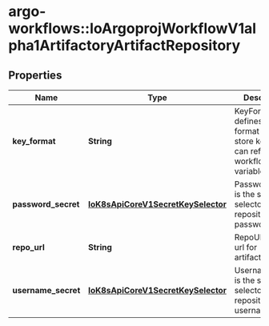 # argo-workflows::IoArgoprojWorkflowV1alpha1ArtifactoryArtifactRepository

## Properties
Name | Type | Description | Notes
------------ | ------------- | ------------- | -------------
**key_format** | **String** | KeyFormat defines the format of how to store keys and can reference workflow variables. | [optional] 
**password_secret** | [**IoK8sApiCoreV1SecretKeySelector**](IoK8sApiCoreV1SecretKeySelector.md) | PasswordSecret is the secret selector to the repository password | [optional] 
**repo_url** | **String** | RepoURL is the url for artifactory repo. | [optional] 
**username_secret** | [**IoK8sApiCoreV1SecretKeySelector**](IoK8sApiCoreV1SecretKeySelector.md) | UsernameSecret is the secret selector to the repository username | [optional] 


